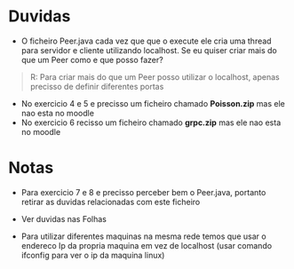 # Duvidas  
+ O ficheiro Peer.java cada vez que que o execute ele cria uma thread para servidor e cliente utilizando localhost. Se eu quiser criar mais do que um Peer como e que posso fazer? 
>R: Para criar mais do que um Peer posso utilizar o localhost, apenas precisso de definir diferentes portas 

+ No exercicio 4 e 5 e precisso um ficheiro chamado <b>Poisson.zip</b> mas ele nao esta no moodle
+ No exercicio 6 recisso um ficheiro chamado <b>grpc.zip</b> mas ele nao esta no moodle

# Notas
+ Para exercicio 7 e 8 e precisso perceber bem o Peer.java, portanto retirar as duvidas relacionadas com este ficheiro

+ Ver duvidas nas Folhas

+ Para utilizar diferentes maquinas na mesma rede temos que usar o endereco Ip da propria maquina em vez de localhost (usar comando ifconfig para ver o ip da maquina linux)
